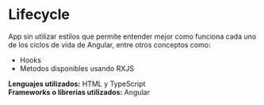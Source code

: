 # Lifecycle
App sin utilizar estilos que permite entender mejor como funciona cada uno de los ciclos de vida de Angular, entre otros conceptos como:
* Hooks
* Metodos disponibles usando RXJS

**Lenguajes utilizados:** HTML y TypeScript  
**Frameworks o librerias utilizados:** Angular
